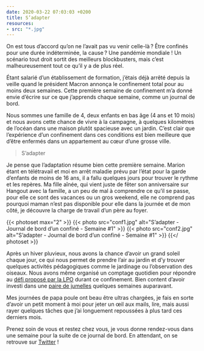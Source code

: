 ```yaml
---
date: 2020-03-22 07:03:03 +0200
title: S’adapter
resources:
- src: "*.jpg"
---
```


On est tous d’accord qu’on ne l’avait pas vu venir celle-là ? Être confinés pour une durée indéterminée, la cause ? Une pandémie mondiale ! Un scénario tout droit sortit des meilleurs blockbusters, mais c’est malheureusement tout ce qu’il y a de plus réel.

Étant salarié d’un établissement de formation, j’étais déjà arrêté depuis la veille quand le président Macron annonça le confinement total pour au moins deux semaines. Cette première semaine de confinement m’a donné envie d’écrire sur ce que j’apprends chaque semaine, comme un journal de bord.

Nous sommes une famille de 4, deux enfants en bas âge (4 ans et 10 mois) et nous avons cette chance de vivre à la campagne, à quelques kilomètres de l’océan dans une maison plutôt spacieuse avec un jardin. C’est clair que l’expérience d’un confinement dans ces conditions est bien meilleure que d’être enfermés dans un appartement au cœur d’une grosse ville.

> S’adapter

Je pense que l’adaptation résume bien cette première semaine. Marion étant en télétravail et moi en arrêt maladie prévu par l’état pour la garde d’enfants de moins de 16 ans, il a fallu quelques jours pour trouver le rythme et les repères. Ma fille aînée, qui vient juste de fêter son anniversaire sur Hangout avec la famille, a un peu de mal à comprendre ce qu’il se passe, pour elle ce sont des vacances ou un gros weekend, elle ne comprend pas pourquoi maman n’est pas disponible pour elle dans la journée et de mon côté, je découvre la charge de travail d’un père au foyer.

{{< photoset max="2" >}}
  {{< photo src="conf1.jpg" alt="S’adapter - Journal de bord d’un confiné - Semaine #1" >}}
  {{< photo src="conf2.jpg" alt="S’adapter - Journal de bord d’un confiné - Semaine #1" >}}
{{</ photoset >}}

Après un hiver pluvieux, nous avons la chance d’avoir un grand soleil chaque jour, ce qui nous permet de prendre l’air au jardin et d’y trouver quelques activités pédagogiques comme le jardinage ou l’observation des oiseaux. Nous avons même organisé un comptage quotidien pour répondre au [défi proposé par la LPO](https://www.oiseauxdesjardins.fr/index.php?m_id=21&a=N341&fbclid=IwAR3izaW-X9LkPJY0XHwTgkdPLHTaDqRt_RLYs4U8mhHdmHU0uQU6uQClOh4#FN341) durant ce confinement. Bien content d’avoir investi dans une [paire de jumelles](https://www.digit-photo.com/NIKON-Jumelles-Prostaff-7S-8X42-rNIKONBAA840SA.html?dpa_id=23) quelques semaines auparavant.

Mes journées de papa poule ont beau être ultras chargées, je fais en sorte d’avoir un petit moment à moi pour jeter un œil aux mails, lire, mais aussi rayer quelques tâches que j’ai longuement repoussées à plus tard ces derniers mois.

Prenez soin de vous et restez chez vous, je vous donne rendez-vous dans une semaine pour la suite de ce journal de bord. En attendant, on se retrouve sur [Twitter](https://twitter.com/gregmignard) !
